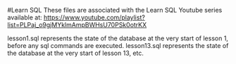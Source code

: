 #Learn SQL
These files are associated with the Learn SQL Youtube series available at:
https://www.youtube.com/playlist?list=PLPaj_o9gjMYklmAmpBWHsU70PSk0otrKX

lesson1.sql represents the state of the database at the very start of lesson 1, before any sql commands are executed.
lesson13.sql represents the state of the database at the very start of lesson 13, etc.

